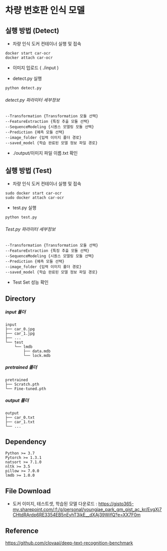 # 차량 번호판 인식 모델

## 실행 방법 (Detect)

* 차량 인식 도커 컨테이너  실행 및 접속
```
docker start car-ocr
docker attach car-ocr 
```

* 이미지 업로드 (  ./input  )

* detect.py 실행
```
python detect.py
```

###### detect.py 파라미터 세부정보
```
--Transformation {Transformation 모듈 선택}
--FeatureExtraction {특징 추출 모듈 선택}
--SequenceModeling {시퀀스 모델링 모듈 선택}
--Prediction {예측 모듈 선택}
--image_folder {입력 이미지 폴더 경로}
--saved_model {학습 완료된 모델 정보 파일 경로}
```

* ./output/이미지 파일 이름.txt 확인




## 실행 방법 (Test)

* 차량 인식 도커 컨테이너  실행 및 접속
```
sudo docker start car-ocr
sudo docker attach car-ocr 
```

* test.py 실행
```
python test.py
```

###### Test.py 파라미터 세부정보
```
--Transformation {Transformation 모듈 선택}
--FeatureExtraction {특징 추출 모듈 선택}
--SequenceModeling {시퀀스 모델링 모듈 선택}
--Prediction {예측 모듈 선택}
--image_folder {입력 이미지 폴더 경로}
--saved_model {학습 완료된 모델 정보 파일 경로}
```

* Test Set 성능 확인



## Directory

##### input 폴더
```
input
├── car_0.jpg
├── car_1.jpg
├── ...
└── test    
    └── lmdb
        ├── data.mdb
        └── lock.mdb
```

##### pretrained 폴더

```
pretrained
├── Scratch.pth
└── Fine-tuned.pth
```

##### output 폴더
```
output
├── car_0.txt
├── car_1.txt
└── ...
```

## Dependency
```
Python >= 3.7
Pytorch >= 1.3.1
natsort >= 7.1.0
nltk >= 3.5
pillow >= 7.0.0
lmdb >= 1.0.0
```

## File Download
* 도커 이미지, 테스트셋, 학습된 모델 다운로드 : 
https://gisto365-my.sharepoint.com/:f:/g/personal/youngjae_park_gm_gist_ac_kr/EvgXj7CHtdRArdp6RE3354EB5nEyhT3ikE__dXAj39WifQ?e=XX7F0m

## Reference
https://github.com/clovaai/deep-text-recognition-benchmark
